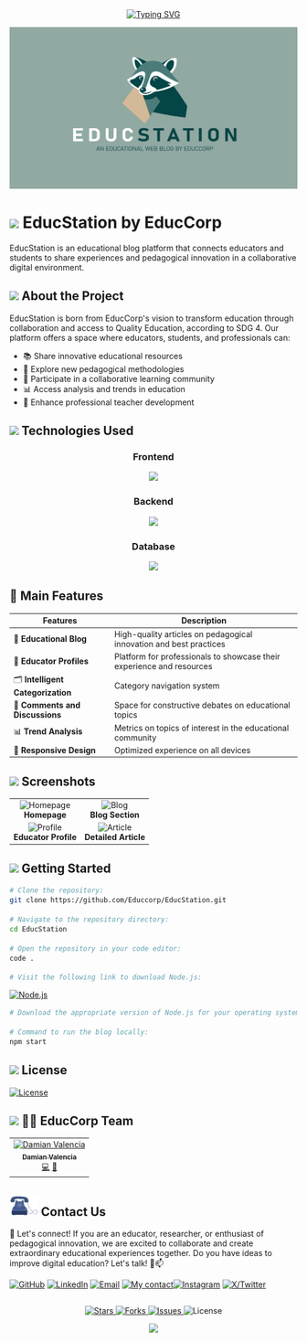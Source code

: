 <div align="center">
<a href="https://git.io/typing-svg"><img src="https://readme-typing-svg.herokuapp.com?font=Source+Code+Pro&weight=700&duration=2000&pause=1000&color=0B4444&width=435&lines=%F0%9F%8E%93+Educational+Blog+Platform+%F0%9F%93%9A;%F0%9F%8C%B1+Pedagogical+Innovation+%F0%9F%92%A1;%F0%9F%91%A8%E2%80%8D%F0%9F%8F%AB+Educators+Community+%F0%9F%91%A9%E2%80%8D%F0%9F%8F%AB;%F0%9F%92%BB+Digital+Educational+Resources+%F0%9F%93%B1;%F0%9F%93%88+Teacher+Professional+Development+%F0%9F%8E%AF" alt="Typing SVG" /></a>
</div>

![EducStation Banner](public/assets/images/Cartula_Blog.png)
# <img src="https://raw.githubusercontent.com/MartinHeinz/MartinHeinz/master/wave.gif" width="35" /> EducStation by EducCorp


EducStation is an educational blog platform that connects educators and students to share experiences and pedagogical innovation in a collaborative digital environment.

##

## <img src="https://media.giphy.com/media/VgCDAzcKvsR6OM0uWg/giphy.gif" width="40"> About the Project

EducStation is born from EducCorp's vision to transform education through collaboration and access to Quality Education, according to SDG 4. Our platform offers a space where educators, students, and professionals can:

- 📚 Share innovative educational resources
- 🧠 Explore new pedagogical methodologies
- 🌱 Participate in a collaborative learning community
- 📊 Access analysis and trends in education
- 🚀 Enhance professional teacher development

##

## <p align="left"><img src="https://media.giphy.com/media/trN83pDD8yRDHBGfl3/giphy.gif" width="40" /> Technologies Used</p>


### <p align="center">Frontend</p>
<p align="center">
  <a href="">
    <img src="https://skillicons.dev/icons?i=react,html,css,js" />
  </a>
</p>


### <p align="center">Backend</p>
<p align="center">
  <a href="">
    <img src="https://skillicons.dev/icons?i=python,django,nodejs" />
  </a>
</p>

### <p align="center">Database</p>
<p align="center">
  <a href="">
    <img src="https://skillicons.dev/icons?i=mysql" />
  </a>
</p>



## 🌟 Main Features

|  Features  | Description |
| --- | --- |
| 📝 **Educational Blog** | High-quality articles on pedagogical innovation and best practices |
| 👥 **Educator Profiles** | Platform for professionals to showcase their experience and resources |
| 🗂️ **Intelligent Categorization** | Category navigation system |
| 💬 **Comments and Discussions** | Space for constructive debates on educational topics |
| 📊 **Trend Analysis** | Metrics on topics of interest in the educational community |
| 📱 **Responsive Design** | Optimized experience on all devices |

##

## <img src="https://media.giphy.com/media/iY8CRBdQXODJSCERIr/giphy.gif" width="30"> Screenshots

<table>
  <tr>
    <td align="center"><img src="https://github.com/Educcorp/EducStation/blob/main/public/assets/images/screenshot1.png" alt="Homepage" width="300"/><br /><b>Homepage</b></td>
    <td align="center"><img src="https://github.com/Educcorp/EducStation/blob/main/public/assets/images/screenshot2.png" alt="Blog" width="300"/><br /><b>Blog Section</b></td>
  </tr>
  <tr>
    <td align="center"><img src="https://github.com/Educcorp/EducStation/blob/main/public/assets/images/screenshot3.png" alt="Profile" width="300"/><br /><b>Educator Profile</b></td>
    <td align="center"><img src="https://github.com/Educcorp/EducStation/blob/main/public/assets/images/screenshot4.png" alt="Article" width="300"/><br /><b>Detailed Article</b></td>
  </tr>
</table>



## <img src="https://media.giphy.com/media/TdjQAgDIkRsYm1HUbt/giphy.gif" width="35">  Getting Started

```bash
# Clone the repository:
git clone https://github.com/Educcorp/EducStation.git

# Navigate to the repository directory:
cd EducStation

# Open the repository in your code editor:
code .

# Visit the following link to download Node.js:
```
[![Node.js](https://img.shields.io/badge/Node.js-Download-0b4444?style=plastic&logo=star&color=0b4444&labelColor=91a8a4)](https://nodejs.org/en/download)

```python 
# Download the appropriate version of Node.js for your operating system and then restart your computer.
 
# Command to run the blog locally:
npm start
```


## <img src="https://media.giphy.com/media/v1.Y2lkPTc5MGI3NjExbXd4OWw1MnZta2l0ajdsbng1OGVxbHRzZmE5MnU1cXczaW5kNzY2bSZlcD12MV9pbnRlcm5hbF9naWZfYnlfaWQmY3Q9cw/dZnMEGqbJcXYEjcJwr/giphy.gif" width="30">  License
 [![License](https://img.shields.io/github/license/Educcorp/EducStation?style=plastic&logo=license&color=0b4444&labelColor=91a8a4)](https://github.com/Educcorp/EducStation/blob/main/LICENSE)

##

## <img src="https://media.giphy.com/media/UVG0BN8TOMKkPOJS6e/giphy.gif" width="30"> 👨‍💻 EducCorp Team
<table>
  <tr>
    <td align="center">
      <a href="https://github.com/Dami-Val">
        <img src="https://github.com/Dami-Val.png" width="100px;" alt="Damian Valencia"/>
        <br />
        <sub><b>Damian Valencia</b></sub>
      </a>
      <br />
      <a href="#" title="Code">💻</a>
      <a href="#" title="Design">🎨</a>
    </td>
    <!-- Add more team members as needed -->
  </tr>
</table>

##

## <img src="public/assets/images/Animation - 1739245728068.gif" alt="Animation GIF" style="width: 50px;">  Contact Us
📢 Let's connect! If you are an educator, researcher, or enthusiast of pedagogical innovation, we are excited to collaborate and create extraordinary educational experiences together. Do you have ideas to improve digital education? Let's talk! 🤝📫
<p align="center">
  
[![GitHub](https://img.shields.io/badge/-GitHub-010409?style=plastic&logo=github&logoColor=white)](https://github.com/Dami-Val)  [![LinkedIn](https://img.shields.io/badge/-LinkedIn-0a66c2?style=plastic&logo=in&logoColor=white)](https://linkedin.com/in/damian-valencia)  [![Email](https://img.shields.io/badge/-Email-c4211f?style=plastic&logo=gmail&logoColor=white)](mailto:damival.32@gmail.com)  [![My contact](https://img.shields.io/badge/-WhatsApp-36be49?style=plastic&logo=whatsapp&logoColor=white)](https://wa.me/523141741239)[![Instagram](https://img.shields.io/badge/-Instagram-e52765?style=plastic&logo=instagram&logoColor=white)](https://www.instagram.com/damival_/)  [![X/Twitter](https://img.shields.io/badge/-000000?style=plastic&logo=x&logoColor=white)](https://x.com/damival_) 

##

<p align="center">
  <a href="https://github.com/Educcorp/EducStation/stargazers">
    <img src="https://img.shields.io/github/stars/Educcorp/EducStation?style=plastic&logo=star&color=0b4444&labelColor=91a8a4" alt="Stars" />
  </a>
  <a href="https://github.com/Educcorp/EducStation/network/members">
    <img src="https://img.shields.io/github/forks/Educcorp/EducStation?style=plastic&logo=fork&color=0b4444&labelColor=91a8a4" alt="Forks" />
  </a>
  <a href="https://github.com/Educcorp/EducStation/issues">
    <img src="https://img.shields.io/github/issues/Educcorp/EducStation?style=plastic&logo=issue&color=0b4444&labelColor=91a8a4" alt="Issues" />
  </a>
  <img src="https://img.shields.io/github/license/Educcorp/EducStation?style=plastic&logo=license&color=0b4444&labelColor=91a8a4" alt="License" />
</p>


</p>

<div align="center">
  <img src="https://capsule-render.vercel.app/api?type=waving&color=91a8a4&height=120&section=footer&text=EducStation&fontSize=30&fontColor=0b4444" />
</div>
